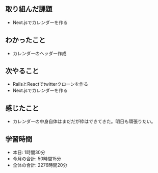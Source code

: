 ## 取り組んだ課題
- Next.jsでカレンダーを作る
## わかったこと
- カレンダーのヘッダー作成
## 次やること
- RailsとReactでtwitterクローンを作る
- Next.jsでカレンダーを作る
## 感じたこと
- カレンダーの中身自体はまだだが枠はできてきた。明日も頑張りたい。
## 学習時間
- 本日: 1時間30分
- 今月の合計: 50時間15分
- 全体の合計: 2276時間20分
